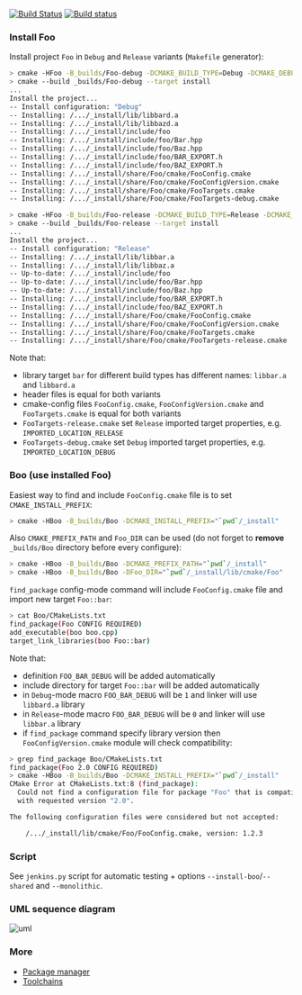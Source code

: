 [![Build Status][master]][repo] [![Build status](https://ci.appveyor.com/api/projects/status/oln2ks60gs8fs5ux/branch/master?svg=true)](https://ci.appveyor.com/project/ruslo/package-example/branch/master)

[master]: https://travis-ci.org/forexample/package-example.svg?branch=master
[repo]: https://travis-ci.org/forexample/package-example

### Install Foo

Install project `Foo` in `Debug` and `Release` variants (`Makefile` generator):
``` bash
> cmake -HFoo -B_builds/Foo-debug -DCMAKE_BUILD_TYPE=Debug -DCMAKE_DEBUG_POSTFIX=d -DCMAKE_INSTALL_PREFIX="`pwd`/_install"
> cmake --build _builds/Foo-debug --target install
...
Install the project...
-- Install configuration: "Debug"
-- Installing: /.../_install/lib/libbard.a
-- Installing: /.../_install/lib/libbazd.a
-- Installing: /.../_install/include/foo
-- Installing: /.../_install/include/foo/Bar.hpp
-- Installing: /.../_install/include/foo/Baz.hpp
-- Installing: /.../_install/include/foo/BAR_EXPORT.h
-- Installing: /.../_install/include/foo/BAZ_EXPORT.h
-- Installing: /.../_install/share/Foo/cmake/FooConfig.cmake
-- Installing: /.../_install/share/Foo/cmake/FooConfigVersion.cmake
-- Installing: /.../_install/share/Foo/cmake/FooTargets.cmake
-- Installing: /.../_install/share/Foo/cmake/FooTargets-debug.cmake
```

```bash
> cmake -HFoo -B_builds/Foo-release -DCMAKE_BUILD_TYPE=Release -DCMAKE_INSTALL_PREFIX="`pwd`/_install"
> cmake --build _builds/Foo-release --target install
...
Install the project...
-- Install configuration: "Release"
-- Installing: /.../_install/lib/libbar.a
-- Installing: /.../_install/lib/libbaz.a
-- Up-to-date: /.../_install/include/foo
-- Up-to-date: /.../_install/include/foo/Bar.hpp
-- Up-to-date: /.../_install/include/foo/Baz.hpp
-- Installing: /.../_install/include/foo/BAR_EXPORT.h
-- Installing: /.../_install/include/foo/BAZ_EXPORT.h
-- Installing: /.../_install/share/Foo/cmake/FooConfig.cmake
-- Installing: /.../_install/share/Foo/cmake/FooConfigVersion.cmake
-- Installing: /.../_install/share/Foo/cmake/FooTargets.cmake
-- Installing: /.../_install/share/Foo/cmake/FooTargets-release.cmake
```

Note that:
* library target `bar` for different build types has different names: `libbar.a` and `libbard.a`
* header files is equal for both variants
* cmake-config files `FooConfig.cmake`, `FooConfigVersion.cmake` and `FooTargets.cmake` is equal for both variants
* `FooTargets-release.cmake` set `Release` imported target properties, e.g. `IMPORTED_LOCATION_RELEASE`
* `FooTargets-debug.cmake` set `Debug` imported target properties, e.g. `IMPORTED_LOCATION_DEBUG`

### Boo (use installed Foo)

Easiest way to find and include `FooConfig.cmake` file is to set `CMAKE_INSTALL_PREFIX`:
```bash
> cmake -HBoo -B_builds/Boo -DCMAKE_INSTALL_PREFIX="`pwd`/_install"
```

Also `CMAKE_PREFIX_PATH` and `Foo_DIR` can be used (do not forget to **remove** `_builds/Boo` directory
before every configure):

```bash
> cmake -HBoo -B_builds/Boo -DCMAKE_PREFIX_PATH="`pwd`/_install"
> cmake -HBoo -B_builds/Boo -DFoo_DIR="`pwd`/_install/lib/cmake/Foo"
```

`find_package` config-mode command will include `FooConfig.cmake` file and import new target `Foo::bar`:

```bash
> cat Boo/CMakeLists.txt 
find_package(Foo CONFIG REQUIRED)
add_executable(boo boo.cpp)
target_link_libraries(boo Foo::bar)
```

Note that:
* definition `FOO_BAR_DEBUG` will be added automatically
* include directory for target `Foo::bar` will be added automatically
* in `Debug`-mode macro `FOO_BAR_DEBUG` will be `1` and linker will use `libbard.a` library
* in `Release`-mode macro `FOO_BAR_DEBUG` will be `0` and linker will use `libbar.a` library
* if `find_package` command specify library version then `FooConfigVersion.cmake` module will check compatibility:

```bash
> grep find_package Boo/CMakeLists.txt 
find_package(Foo 2.0 CONFIG REQUIRED)
> cmake -HBoo -B_builds/Boo -DCMAKE_INSTALL_PREFIX="`pwd`/_install"
CMake Error at CMakeLists.txt:8 (find_package):
  Could not find a configuration file for package "Foo" that is compatible
  with requested version "2.0".

The following configuration files were considered but not accepted:

    /.../_install/lib/cmake/Foo/FooConfig.cmake, version: 1.2.3
```

### Script

See `jenkins.py` script for automatic testing + options `--install-boo`/`--shared` and `--monolithic`.

### UML sequence diagram

![uml](https://raw.github.com/forexample/package-example/master/wiki/FindPackage.UML-sequence.png)

### More

* [Package manager](https://github.com/ruslo/hunter)
* [Toolchains](https://github.com/ruslo/polly)
